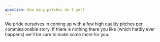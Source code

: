 ```yaml
---
question: How many pitches do I get?
---
```

We pride ourselves in coming up with a few high quality pitches per commissionable story. If there is nothing there you like (which hardly ever happens) we'll be sure to make some more for you.
